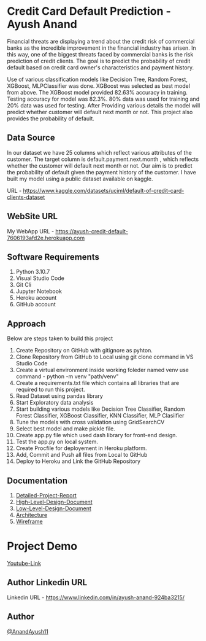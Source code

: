 
# Credit Card Default Prediction - Ayush Anand

Financial threats are displaying a trend about the credit risk of commercial banks as the incredible improvement in the financial industry has arisen. In this way, one of the biggest threats faced by commercial banks is the risk prediction of credit clients. The goal is to predict the probability of credit default based on credit card owner's characteristics and payment history.

Use of various classification models like Decision Tree, Random Forest, XGBoost, MLPClassifier was done. XGBoost was selected as best model from above. The XGBoost model provided 82.63% accuracy in training. Testing accuracy for model was 82.3%. 80% data was used for training and 20% data was used for testing.
After Providing various details the model will predict whether customer will default next month or not. This project also provides the probability of default.

## Data Source

In our dataset we have 25 columns which reflect various attributes of the customer. The target column is default.payment.next.month , which reflects whether the customer will default next month or not. Our aim is to predict the probability of default given the payment history of the customer. I have built my model using a public dataset available on kaggle.

URL - https://www.kaggle.com/datasets/uciml/default-of-credit-card-clients-dataset

## WebSite URL

My WebApp URL - https://ayush-credit-default-7606193afd2e.herokuapp.com

## Software Requirements 

1) Python 3.10.7
2) Visual Studio Code
3) Git Cli
4) Jupyter Notebook
5) Heroku account
6) GitHub account

## Approach

Below are steps taken to build this project
1) Create Repository on GitHub with gitignore as pyhton.
2) Clone Repository from GitHub to Local using git clone command in VS Studio Code
3) Create a virtual environment inside working foleder named venv use command - python -m venv "path/venv"
4) Create a requirements.txt file which contains all libraries that are required to run this project.
5) Read Dataset using pandas library
6) Start Exploratory data analysis
7) Start building various models like Decision Tree Classifier, Random Forest Classifier, XGBoost Classifier, KNN Classifier, MLP Clasiifier
8) Tune the models with cross validation using GridSearchCV
9) Select best model and make pickle file.
10) Create app.py file which used dash library for front-end design.
11) Test the app.py on local system.
12) Create Procfile for deployement in Heroku platform.
13) Add, Commit and Push all files from Local to GitHub
14) Deploy to Heroku and Link the GitHub Repository

## Documentation

1) [Detailed-Project-Report](https://drive.google.com/file/d/1RzAYSjtYzoOGyIkwBysER5hXyY185GgQ/view?usp=sharing)
2) [High-Level-Design-Document](https://drive.google.com/file/d/11fiewmwFeNMyfPswHj0VlTgf5bY5f3_R/view?usp=sharing)
3) [Low-Level-Design-Document](https://drive.google.com/file/d/1MNgbjo1Y6-NSChTjaVSNa6DpYm-D4D6X/view?usp=sharing)
4) [Architecture](https://drive.google.com/file/d/1IB8WKm8O8L5a5RM-I4cfh99Vzl4zPv07/view?usp=sharing)
5) [Wireframe](https://drive.google.com/file/d/1t5j5_Y-wRM6MeArjr2gRAwxZVJOOY84c/view?usp=sharing)

# Project Demo

[Youtube-Link](https://youtu.be/52DZdT9kpNk)

## Author Linkedin URL 

Linkedin URL - https://www.linkedin.com/in/ayush-anand-924ba3215/

## Author

[@AnandAyush11](https://github.com/AnandAyush11)












